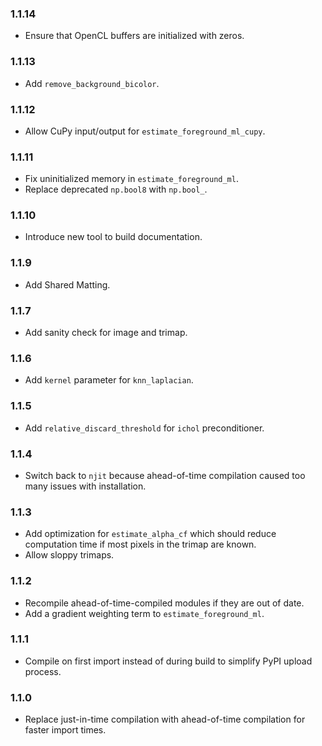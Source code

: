 ### 1.1.14

- Ensure that OpenCL buffers are initialized with zeros.

### 1.1.13

- Add `remove_background_bicolor`.

### 1.1.12

- Allow CuPy input/output for `estimate_foreground_ml_cupy`.

### 1.1.11

- Fix uninitialized memory in `estimate_foreground_ml`.
- Replace deprecated `np.bool8` with `np.bool_`.

### 1.1.10

- Introduce new tool to build documentation.

### 1.1.9

- Add Shared Matting.

### 1.1.7

- Add sanity check for image and trimap.

### 1.1.6

- Add `kernel` parameter for `knn_laplacian`.

### 1.1.5

- Add `relative_discard_threshold` for `ichol` preconditioner.

### 1.1.4

- Switch back to `njit` because ahead-of-time compilation caused too many issues with installation.

### 1.1.3

- Add optimization for `estimate_alpha_cf` which should reduce computation time if most pixels in the trimap are known.
- Allow sloppy trimaps.

### 1.1.2

- Recompile ahead-of-time-compiled modules if they are out of date.
- Add a gradient weighting term to `estimate_foreground_ml`.

### 1.1.1

- Compile on first import instead of during build to simplify PyPI upload process.

### 1.1.0

- Replace just-in-time compilation with ahead-of-time compilation for faster import times.
